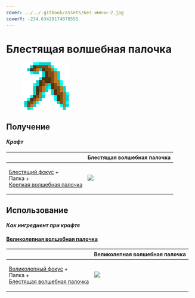 ```yaml
---
cover: ../../.gitbook/assets/Без имени-2.jpg
coverY: -234.63428174878555
---
```


# Блестящая волшебная палочка

<figure><img src="../../.gitbook/assets/divining_rod_2_128.png" alt=""><figcaption></figcaption></figure>

## Получение

#### _Крафт_

| ㅤ                                                                                                                         |  Блестящая волшебная палочка                    |
| ------------------------------------------------------------------------------------------------------------------------- | ----------------------------------------------- |
| <p><a href="focus_2.md">Блестящий фокус</a> +<br>Палка +<br><a href="divining_rod_1.md">Крепкая волшебная палочка</a></p> | ![](../../.gitbook/assets/divining\_rod\_2.png) |

## Использование

#### _Как ингредиент при крафте_

#### [Великолепная волшебная палочка](divining_rod_3.md)

| ㅤ                                                                                                                              |  Великолепная волшебная палочка                 |
| ------------------------------------------------------------------------------------------------------------------------------ | ----------------------------------------------- |
| <p><a href="focus_3.md">Великолепный фокус</a> +<br>Палка +<br><a href="divining_rod_2.md">Блестящая волшебная палочка</a></p> | ![](../../.gitbook/assets/divining\_rod\_3.png) |

